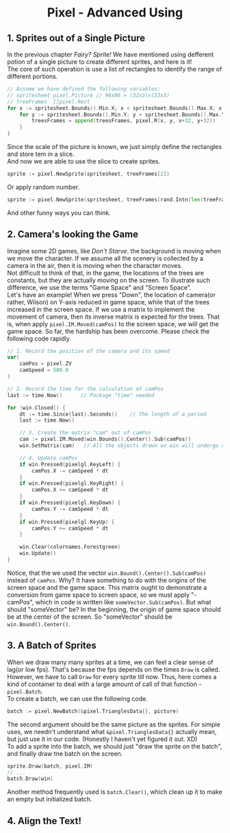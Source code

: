 # <center>Pixel - Advanced Using</center>

## 1. Sprites out of a Single Picture 
In the previous chapter *Fairy? Sprite!* We have mentioned using defferent potion of a single picture to create different sprites, and here is it!  
The core of such operation is use a list of rectangles to identify the range of different portions.   
```Go
// Assume we have defined the following variables:
// spritesheet pixel.Picture // 96x96 = (32x3)x(32x3)
// treeFrames  []pixel.Rect
for x := spritesheet.Bounds().Min.X; x < spritesheet.Bounds().Max.X; x += 32 {
    for y := spritesheet.Bounds().Min.Y; y < spritesheet.Bounds().Max.Y; y += 32 {
        treesFrames = append(treesFrames, pixel.R(x, y, x+32, y+32))
    }
}
```  
Since the scale of the picture is known, we just simply define the rectangles and store tem in a slice.  
And now we are able to use the slice to create sprites.  
```Go
sprite := pixel.NewSprite(spritesheet, treeFrames[2])
```
Or apply random number.  
```Go
sprite := pixel.NewSprite(spritesheet, treeFrames[rand.Intn(len(treeFrames))])
```
And other funny ways you can think.  

## 2. Camera's looking the Game  
Imagine some 2D games, like *Don't Starve*. the background is moving when we move the character. If we assume all the scenery is collected by a camera in the air, then it is moving when the character moves.  
Not difficult to think of that, in the game, the locations of the trees are constants, but they are actually moving on the screen. To illustrate such difference, we use the terms "Game Space" and "Screen Space".  
Let's have an example! When we press "Down", the location of camera(or rather, Wilson) on Y-axis reduced in game space, while that of the trees increased in the screen space. If we use a matrix to implement the movement of camera, then its inverse matrix is expected for the trees. That is, when apply `pixel.IM.Moved(camPos)` to the screen space, we will get the game space. So far, the hardship has been overcome. Please check the following code rapidly.
```Go
// 1. Record the position of the camera and its speed
var(
    camPos = pixel.ZV
    camSpeed = 500.0
)

// 2. Record the time for the calculation of camPos
last := time.Now()      // Package "time" needed

for !win.Closed() {
    dt := time.Since(last).Seconds()    // The length of a period
    last := time.Now()

    // 3. Create the matrix "cam" out of camPos
    cam := pixel.IM.Moved(win.Bounds().Center().Sub(camPos))
    win.SetMatrix(cam)   // All the objects drawn on win will undergo cam

    // 4. Update camPos
    if win.Pressed(pixelgl.KeyLeft) {
        camPos.X -= camSpeed * dt
    }
    if win.Pressed(pixelgl.KeyRight) {
        camPos.X += camSpeed * dt
    }
    if win.Pressed(pixelgl.KeyDown) {
        camPos.Y -= camSpeed * dt
    }
    if win.Pressed(pixelgl.KeyUp) {
        camPos.Y += camSpeed * dt
    }

    win.Clear(colornames.Forestgreen)
    win.Update()
}
```  
Notice, that the  we used the vector `win.Bound().Center().Sub(camPos)` instead of `camPos`. Why? It have something to do with the origins of the screen space and the game space. This matrix ought to demonstrate a conversion from game space to screen space, so we must apply "-camPos", which in code is written like `someVector.Sub(camPos)`. But what should "someVector" be? In the beginning, the origin of game space should be at the center of the screen. So "someVector" should be `win.Bound().Center()`.  

## 3. A Batch of Sprites
When we draw many many sprites at a time, we can feel a clear sense of lag(or low fps). That's because the fps depends on the times `Draw` is called. However, we have to call `Draw` for every sprite till now. Thus, here comes a kind of container to deal with a large amount of call of that function - `pixel.Batch`.  
To create a batch, we can use the following code.  
```Go
batch := pixel.NewBatch(&pixel.TrianglesData{}, picture)
```  
The second argument should be the same picture as the sprites. For simple uses, we needn't understand what `&pixel.TrianglesData{}` actually mean, but just use it in our code. (Honestly I haven't yet figured it out. XD)  
To add a sprite into the batch, we should just "draw the sprite on the batch", and finally draw tne batch on the screen.  
```Go
sprite.Draw(batch, pixel.IM)
// ...
batch.Draw(win)
```
Another method frequently used is `batch.Clear()`, which clean up it to make an empty but initialized batch.  

## 4. Align the Text!
